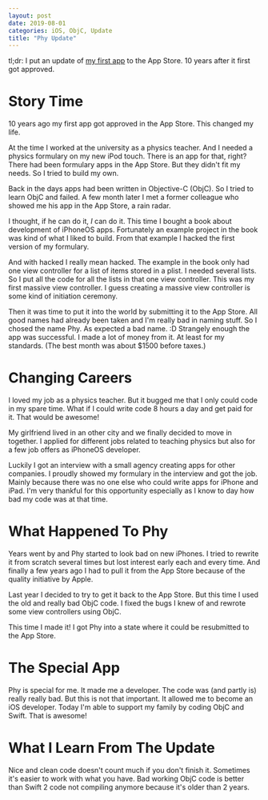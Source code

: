 ```yaml
---
layout: post
date: 2019-08-01
categories: iOS, ObjC, Update
title: "Phy Update"
---
```


tl;dr: I put an update of [my first app](https://apps.apple.com/de/app/phy-physics-formulas-and-calculator/id325836855?l=en) to the App Store. 10 years after it first got approved. 

# Story Time

10 years ago my first app got approved in the App Store. This changed my life.

At the time I worked at the university as a physics teacher. And I needed a physics formulary on my new iPod touch. There is an app for that, right? There had been formulary apps in the App Store. But they didn't fit my needs. So I tried to build my own.

Back in the days apps had been written in Objective-C (ObjC). So I tried to learn ObjC and failed. A few month later I met a former colleague who showed me his app in the App Store, a rain radar.

I thought, if he can do it, *I* can do it. This time I bought a book about development of iPhoneOS apps. Fortunately an example project in the book was kind of what I liked to build. From that example I hacked the first version of my formulary.

And with hacked I really mean hacked. The example in the book only had one view controller for a list of items stored in a plist. I needed several lists. So I put all the code for all the lists in that one view controller. This was my first massive view controller. I guess creating a massive view controller is some kind of initiation ceremony.

Then it was time to put it into the world by submitting it to the App Store. All good names had already been taken and I'm really bad in naming stuff. So I chosed the name Phy. As expected a bad name. :D
Strangely enough the app was successful. I made a lot of money from it. At least for my standards. (The best month was about $1500 before taxes.) 

# Changing Careers

I loved my job as a physics teacher. But it bugged me that I only could code in my spare time. What if I could write code 8 hours a day and get paid for it. That would be awesome! 

My girlfriend lived in an other city and we finally decided to move in together. I applied for different jobs related to teaching physics but also for a few job offers as iPhoneOS developer.

Luckily I got an interview with a small agency creating apps for other companies. I proudly showed my formulary in the interview and got the job. Mainly because there was no one else who could write apps for iPhone and iPad. I'm very thankful for this opportunity especially as I know to day how bad my code was at that time.

# What Happened To Phy

Years went by and Phy started to look bad on new iPhones. I tried to rewrite it from scratch several times but lost interest early each and every time. And finally a few years ago I had to pull it from the App Store because of the quality initiative by Apple.

Last year I decided to try to get it back to the App Store. But this time I used the old and really bad ObjC code. I fixed the bugs I knew of and rewrote some view controllers using ObjC.

This time I made it! I got Phy into a state where it could be resubmitted to the App Store.

# The Special App

Phy is special for me. It made me a developer. The code was (and partly is) really really bad. But this is not that important. It allowed me to become an iOS developer. Today I'm able to support my family by coding ObjC and Swift. That is awesome!

# What I Learn From The Update

Nice and clean code doesn't count much if you don't finish it. Sometimes it's easier to work with what you have. Bad working ObjC code is better than Swift 2 code not compiling anymore because it's older than 2 years.
